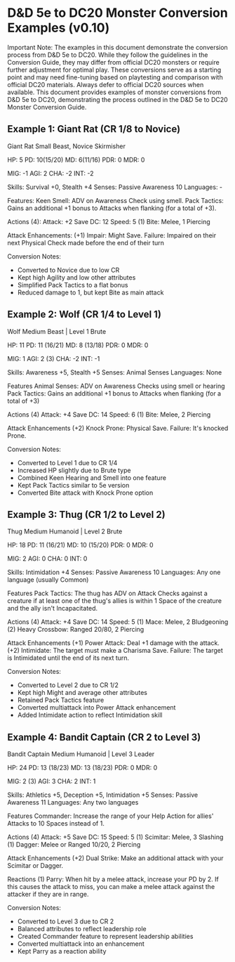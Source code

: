 ﻿# D&D 5e to DC20 Monster Conversion Examples (v0.10)

Important Note: The examples in this document demonstrate the conversion process from D&D 5e to DC20. While they follow the guidelines in the Conversion Guide, they may differ from official DC20 monsters or require further adjustment for optimal play. These conversions serve as a starting point and may need fine-tuning based on playtesting and comparison with official DC20 materials. Always defer to official DC20 sources when available.
This document provides examples of monster conversions from D&D 5e to DC20, demonstrating the process outlined in the D&D 5e to DC20 Monster Conversion Guide.

## Example 1: Giant Rat (CR 1/8 to Novice)

Giant Rat
Small Beast, Novice Skirmisher

HP: 5
PD: 10(15/20)
MD: 6(11/16)
PDR: 0
MDR: 0

MIG: -1
AGI: 2
CHA: -2
INT: -2

Skills: Survival +0, Stealth +4
Senses: Passive Awareness 10
Languages: -

Features:
Keen Smell: ADV on Awareness Check using smell.
Pack Tactics: Gains an additional +1 bonus to Attacks when flanking (for a total of +3).

Actions (4):
Attack: +2 Save DC: 12 Speed: 5
(1) Bite: Melee, 1 Piercing

Attack Enhancements:
(+1) Impair: Might Save. Failure: Impaired on their next Physical Check made before the end of their turn

Conversion Notes:
- Converted to Novice due to low CR
- Kept high Agility and low other attributes
- Simplified Pack Tactics to a flat bonus
- Reduced damage to 1, but kept Bite as main attack

## Example 2: Wolf (CR 1/4 to Level 1)

Wolf
Medium Beast | Level 1 Brute

HP: 11
PD: 11 (16/21)
MD: 8 (13/18)
PDR: 0
MDR: 0

MIG: 1
AGI: 2 (3)
CHA: -2
INT: -1

Skills: Awareness +5, Stealth +5
Senses: Animal Senses
Languages: None

Features
Animal Senses: ADV on Awareness Checks using smell or hearing
Pack Tactics: Gains an additional +1 bonus to Attacks when flanking (for a total of +3)

Actions (4)
Attack: +4 Save DC: 14 Speed: 6
(1) Bite: Melee, 2 Piercing

Attack Enhancements
(+2) Knock Prone: Physical Save. Failure: It's knocked Prone.

Conversion Notes:
- Converted to Level 1 due to CR 1/4
- Increased HP slightly due to Brute type
- Combined Keen Hearing and Smell into one feature
- Kept Pack Tactics similar to 5e version
- Converted Bite attack with Knock Prone option

## Example 3: Thug (CR 1/2 to Level 2)

Thug
Medium Humanoid | Level 2 Brute

HP: 18
PD: 11 (16/21)
MD: 10 (15/20)
PDR: 0
MDR: 0

MIG: 2
AGI: 0
CHA: 0
INT: 0

Skills: Intimidation +4
Senses: Passive Awareness 10
Languages: Any one language (usually Common)

Features
Pack Tactics: The thug has ADV on Attack Checks against a creature if at least one of the thug's allies is within 1 Space of the creature and the ally isn't Incapacitated.

Actions (4)
Attack: +4 Save DC: 14 Speed: 5
(1) Mace: Melee, 2 Bludgeoning
(2) Heavy Crossbow: Ranged 20/80, 2 Piercing

Attack Enhancements
(+1) Power Attack: Deal +1 damage with the attack.
(+2) Intimidate: The target must make a Charisma Save. Failure: The target is Intimidated until the end of its next turn.

Conversion Notes:
- Converted to Level 2 due to CR 1/2
- Kept high Might and average other attributes
- Retained Pack Tactics feature
- Converted multiattack into Power Attack enhancement
- Added Intimidate action to reflect Intimidation skill

## Example 4: Bandit Captain (CR 2 to Level 3)

Bandit Captain
Medium Humanoid | Level 3 Leader

HP: 24
PD: 13 (18/23)
MD: 13 (18/23)
PDR: 0
MDR: 0

MIG: 2 (3)
AGI: 3
CHA: 2
INT: 1

Skills: Athletics +5, Deception +5, Intimidation +5
Senses: Passive Awareness 11
Languages: Any two languages

Features
Commander: Increase the range of your Help Action for allies' Attacks to 10 Spaces instead of 1.

Actions (4)
Attack: +5 Save DC: 15 Speed: 5
(1) Scimitar: Melee, 3 Slashing
(1) Dagger: Melee or Ranged 10/20, 2 Piercing

Attack Enhancements
(+2) Dual Strike: Make an additional attack with your Scimitar or Dagger.

Reactions
(1) Parry: When hit by a melee attack, increase your PD by 2. If this causes the attack to miss, you can make a melee attack against the attacker if they are in range.

Conversion Notes:
- Converted to Level 3 due to CR 2
- Balanced attributes to reflect leadership role
- Created Commander feature to represent leadership abilities
- Converted multiattack into an enhancement
- Kept Parry as a reaction ability
